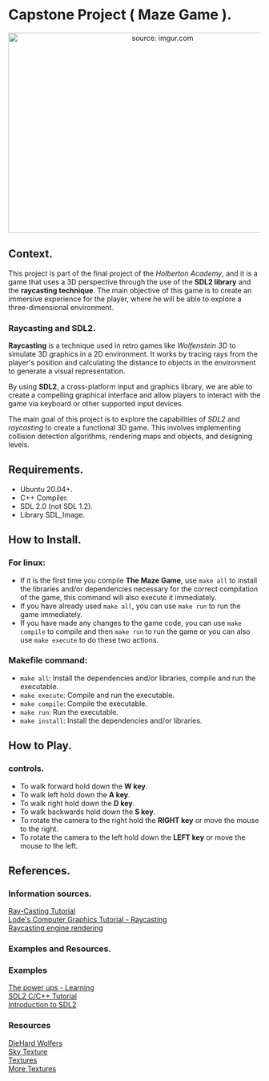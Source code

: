 # Capstone Project ( Maze Game ).

<p align = "center">
  <a href="https://imgur.com/9RR4sDk">
    <img src="https://i.imgur.com/9RR4sDk.png" title="source: imgur.com" width = "600px" height = "400px"/>
  </a>
</p>

## Context.

This project is part of the final project of the _Holberton Academy_, and it is a game that uses a 3D perspective through the use of the **SDL2 library** and the **raycasting technique**. The main objective of this game is to create an immersive experience for the player, where he will be able to explore a three-dimensional environment.

### Raycasting and SDL2.

**Raycasting** is a technique used in retro games like _Wolfenstein 3D_ to simulate 3D graphics in a 2D environment. It works by tracing rays from the player's position and calculating the distance to objects in the environment to generate a visual representation.

By using **SDL2**, a cross-platform input and graphics library, we are able to create a compelling graphical interface and allow players to interact with the game via keyboard or other supported input devices.

The main goal of this project is to explore the capabilities of _SDL2_ and _raycasting_ to create a functional 3D game. This involves implementing collision detection algorithms, rendering maps and objects, and designing levels.

## Requirements.

- Ubuntu 20.04+.
- C++ Compiler.
- SDL 2.0 (not SDL 1.2).
- Library SDL_Image.

## How to Install.

### For linux:

- If it is the first time you compile **The Maze Game**, use `make all` to install the libraries and/or dependencies necessary for the correct compilation of the game, this command will also execute it immediately.
- If you have already used `make all`, you can use `make run` to run the game immediately.
- If you have made any changes to the game code, you can use `make compile` to compile and then `make run` to run the game or you can also use `make execute` to do these two actions.

### Makefile command:

- `make all`: Install the dependencies and/or libraries, compile and run the executable.
- `make execute`: Compile and run the executable.
- `make compile`: Compile the executable.
- `make run`: Run the executable.
- `make install`: Install the dependencies and/or libraries.

## How to Play.

### controls.

- To walk forward hold down the **W key**.
- To walk left hold down the **A key**.
- To walk right hold down the **D key**.
- To walk backwards hold down the **S key**.
- To rotate the camera to the right hold the **RIGHT key** or move the mouse to the right.
- To rotate the camera to the left hold down the **LEFT key** or move the mouse to the left.

## References.

### Information sources.

[Ray-Casting Tutorial](https://permadi.com/1996/05/ray-casting-tutorial-table-of-contents/)  
[Lode's Computer Graphics Tutorial - Raycasting](https://lodev.org/cgtutor/raycasting.html)  
[Raycasting engine rendering](https://stackoverflow.com/questions/24173966/raycasting-engine-rendering-creating-slight-distortion-increasing-towards-edges)

### Examples and Resources.

### Examples

[The power ups - Learning](https://www.youtube.com/watch?v=_45s_gNicwo&list=PLAGy_slICtV1AD8nV3nEe7P8j82XdxH-7&pp=iAQB)  
[SDL2 C/C++ Tutorial](https://www.youtube.com/watch?v=ZQGA4ke_SQA)  
[Introduction to SDL2](https://www.youtube.com/watch?v=QM4WW8hcsPU)

### Resources

[DieHard Wolfers](https://dhw.wolfenstein3d.com/viewforum.php?f=24)  
[Sky Texture](https://opengameart.org/content/cloudy-sky)  
[Textures](https://opengameart.org/content/big-pack-of-hand-painted-tiling-textures)  
[More Textures](https://lodev.org/cgtutor/raycasting2.html)
